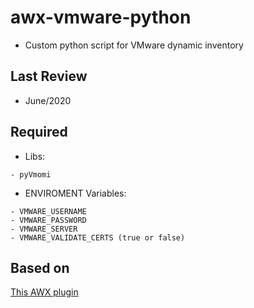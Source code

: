 # awx-vmware-python

* Custom python script for VMware dynamic inventory

## Last Review

* June/2020

## Required

* Libs:

```
- pyVmomi
```

* ENVIROMENT Variables:

```
- VMWARE_USERNAME
- VMWARE_PASSWORD
- VMWARE_SERVER
- VMWARE_VALIDATE_CERTS (true or false)
```

## Based on

[This AWX plugin](https://github.com/ansible-collections/vmware/blob/master/scripts/inventory/vmware_inventory.py)
